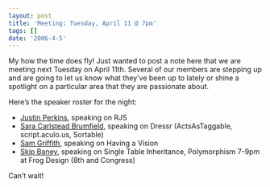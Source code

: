 ```yaml
---
layout: post
title: 'Meeting: Tuesday, April 11 @ 7pm'
tags: []
date: '2006-4-5'
---
```

My how the time does fly! Just wanted to post a note here that we are meeting next Tuesday on April 11th. Several of our members are stepping up and are going to let us know what they’ve been up to lately or shine a spotlight on a particular area that they are passionate about.  
   
   
 Here’s the speaker roster for the night:

- [Justin Perkins](http://members.austinonrails.org/members/show/2), speaking on RJS
- [Sara Carlstead Brumfield](http://members.austinonrails.org/members/show/17), speaking on Dressr (ActsAsTaggable, script.aculo.us, Sortable)
- [Sam Griffith](http://members.austinonrails.org/members/show/34), speaking on Having a Vision
- [Skip Baney](http://members.austinonrails.org/members/show/33), speaking on Single Table Inheritance, Polymorphism
 7-9pm at Frog Design (8th and Congress)  
   
   
 Can’t wait! 
